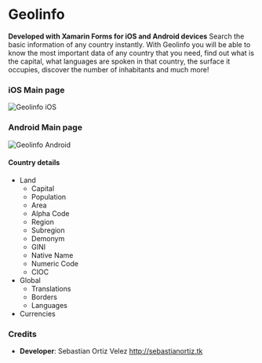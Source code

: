 # Geolinfo 

**Developed with Xamarin Forms for iOS and Android devices**
Search the basic information of any country instantly.
With Geolinfo you will be able to know the most important data of any country that you need, find out what is the capital, what languages are spoken in that country, the surface it occupies, discover the number of inhabitants and much more!

### iOS Main page 
![Geolinfo iOS](https://i.ibb.co/vvCbKJ3/geolinfo-50.png)

### Android Main page
![Geolinfo Android](https://i.ibb.co/kgr3VhN/geolinfo-droid.png)

#### Country details 
- Land
  - Capital
  - Population
  - Area
  - Alpha Code
  - Region
  - Subregion
  - Demonym
  - GINI
  - Native Name
  - Numeric Code
  - CIOC
- Global
  - Translations
  - Borders
  - Languages
- Currencies

### Credits

- **Developer**: Sebastian Ortiz Velez http://sebastianortiz.tk

